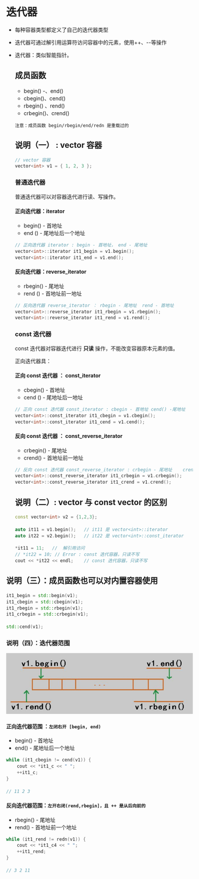 # 迭代器

- 每种容器类型都定义了自己的迭代器类型

- 迭代器可通过解引用运算符访问容器中的元素，使用++、--等操作

- 迭代器：类似智能指针。

  ## 成员函数

  - begin() -、end()
  - cbegin()、cend()
  - rbegin() 、rend()
  - crbegin()、crend()

  `注意：成员函数 begin/rbegin/end/redn 是重载过的`

  ## 说明（一） : vector 容器

  ```c++
  // vector 容器
  vector<int> v1 = { 1, 2, 3 };
  ```

  ### 普通迭代器

  普通迭代器可以对容器迭代进行读、写操作。

  #### 正向迭代器：iterator

  - begin() - 首地址
  - end () - 尾地址后一个地址

  ```c++
  // 正向迭代器 iterator : begin - 首地址， end - 尾地址
  vector<int>::iterator it1_begin = v1.begin();
  vector<int>::iterator it1_end = v1.end();
  ```

  #### 反向迭代器：reverse_iterator

  - rbegin() - 尾地址
  - rend () - 首地址前一地址

  ```c++
  // 反向迭代器 reverse_iterator ： rbegin - 尾地址	rend - 首地址
  vector<int>::reverse_iterator it1_rbegin = v1.rbegin();
  vector<int>::reverse_iterator it1_rend = v1.rend();
  ```

  ### const 迭代器

  const 迭代器对容器迭代进行 **只读** 操作，不能改变容器原本元素的值。

  正向迭代器具：

  #### 正向 const 迭代器 ： const_iterator

  - cbegin() - 首地址
  - cend () - 尾地址后一地址

  ```c++
  // 正向 const 迭代器 const_iterator : cbegin - 首地址	cend() -尾地址
  vector<int>::const_iterator it1_cbegin = v1.cbegin();
  vector<int>::const_iterator it1_cend = v1.cend();
  ```

  #### 反向 const 迭代器 ： const_reverse_iterator

  - crbegin() - 尾地址
  - crend() - 首地址前一地址

  ```c++
  // 反向 const 迭代器 const_reverse_iterator : crbegin - 尾地址	crend() - 首地址
  vector<int>::const_reverse_iterator it1_crbegin = v1.crbegin();
  vector<int>::const_reverse_iterator it1_crend = v1.crend();
  ```

  

  

  ## 说明（二）: vector 与 const vector 的区别

  ```c++
  const vector<int> v2 = {1,2,3};
  
  auto it11 = v1.begin();	// it11 是 vector<int>::iterator
  auto it22 = v2.begin();	// it22 是 vector<int>::const_iterator
  
  *it11 = 11;	//	解引用访问
  // *it22 = 10; // Error : const 迭代容器，只读不写
  cout << *it22 << endl;	// const 迭代容器，只读不写
  ```

## 说明（三）：成员函数也可以对内置容器使用

```c++
it1_begin = std::begin(v1);
it1_cbegin = std::cbegin(v1);
it1_rbegin = std::rbegin(v1);
it1_crbegin = std::crbegin(v1);

std::cend(v1);
```

### 说明（四）：迭代器范围

![](Resources/01.jpg)

#### 正向迭代器范围 ：`左闭右开 [begin, end)`

- begin() - 首地址
- end() - 尾地址后一个地址

```c++
while (it1_cbegin != cend(v1)) {
    cout << *it1_c << " ";
    ++it1_c;
}

// 11 2 3
```

#### 反向迭代器范围：`左开右闭(rend,rbegin]，且 ++ 是从后向前的`

- rbegin() - 尾地址
- rend() - 首地址前一个地址

```c++
while (it1_rend != redn(v1)) {
    cout << *it1_c4 << " ";
    ++it1_rend;
}

// 3 2 11
```

